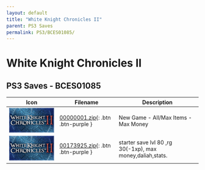 ```yaml
---
layout: default
title: "White Knight Chronicles II"
parent: PS3 Saves
permalink: PS3/BCES01085/
---
```

# White Knight Chronicles II

## PS3 Saves - BCES01085

| Icon | Filename | Description |
|------|----------|-------------|
| ![White Knight Chronicles II](ICON0.PNG) | [00000001.zip](00000001.zip){: .btn .btn-purple } | New Game - All/Max Items - Max Money |
| ![White Knight Chronicles II](ICON0.PNG) | [00173925.zip](00173925.zip){: .btn .btn-purple } | starter save lvl 80 ,rg 30(-1xp), max money,daliah,stats. |
